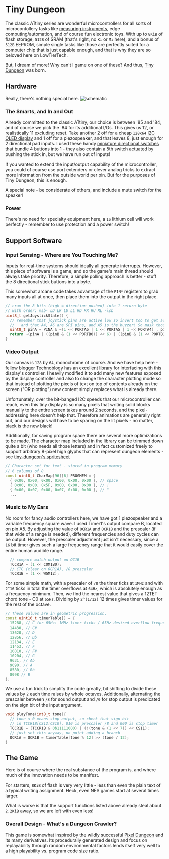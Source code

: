 # Tiny Dungeon 
The classic ATtiny series are wonderful microcontrollers for all sorts of microcontollery tasks like [measuring instruments](https://github.com/MrCocoNuat/tiny-oscilloscope), edge computing/automation, and of course fun electronic toys. With up to `8KiB` of flash storage, `512B` of SRAM (that's right, no `Ki` or `Mi` here), and a bonus of `512B` EEPROM, simple single tasks like those are perfectly suited for a computer chip that is just capable enough, and that is why they are so beloved here on LowTierTech.

But, I dream of more! Why can't I game on one of these? And thus, [Tiny Dungeon](https://github.com/mrcoconuat/tiny-dungeon) was born.

## Hardware

Really, there's nothing special here.
![schematic](https://github.com/MrCocoNuat/tiny-dungeon/blob/main/schematic/tiny-dungeon-schematic.png)


### The Smarts, and In and Out

Already committed to the classic ATtiny, our choice is between '85 and '84, and of course we pick the '84 for its additional I/Os. This gives us 12, or realistically 11 excluding reset. Take another 2 off for a cheap `128x64` [I2C OLED display](https://www.amazon.com/Hosyond-Display-Self-Luminous-Compatible-Raspberry/dp/B09T6SJBV5/ref=sr_1_3) and 1 off for a piezospeaker, and that leaves 8, just enough for 2 directional pad inputs. I used these handy [miniature directional switches](https://www.amazon.com/10x10x9mm-Momentary-Square-Tactile-Switch/dp/B00E6QM2F0) that bundle 4 buttons into 1 - they also contain a 5th switch actuated by pushing the stick in, but we have run out of inputs!

If you wanted to extend the input/output capability of the microcontroller, you could of course use port extenders or clever analog tricks to extract more information from the outside world per pin. But for the purposes of Tiny Dungeon, this is enough.

A special note - be considerate of others, and include a mute switch for the speaker!

### Power

There's no need for specialty equipment here, a `1S` lithium cell will work perfectly - remember to use protection and a power switch!

## Support Software

### Input Sensing - Where are You Touching Me?

Inputs for real-time systems should ideally all generate interrupts. However, this piece of software is a game, and so the game's main thread should always take priority. Therefore, a simple polling approach is better - stuff the 8 directional stick buttons into a byte.

This somewhat arcane code takes advantage of the `PIN*` registers to grab many inputs all at once, then place them into the output in the right place.
```c++
// cram the 8 bits (high = direction pushed) into 1 return byte
// with order: msb- LD LR LU LL RD RR RU RL -lsb
uint8_t getJoystickState() {
  // remember that joystick pins are active low so invert too to get active directions
  //   and that A4, A6 are SPI pins, and A5 is the buzzer! So mask those out of pinA!!
  uint8_t pinA = PINA & ~(1 << PORTA6 | 1 << PORTA5 | 1 << PORTA4) , pinB = PINB;
  return ~(pinA | ((pinB & (1 << PORTB0)) << 6) | ((pinB & (1 << PORTB1)) << 4) | ((pinB & (1 << PORTB2)) << 2));
}
```

### Video Output

Our canvas is `128` by `64`, monochrome of course. And we have help here - fellow blogger Technoblogy has an excellent [library](http://www.technoblogy.com/show?23OS) for interfacing with this display's controller. I heavily modified it to add many new features exposed by the display controller and also to change the character plotting mode so that instead of plotting the pixels of text on top of contents already on the screen ("OR plotting") new content simply replaces what is already there.

Unfortunately, over the bit-banged I2C speeds that our microcontroller can reach, even this tiny display is so many pixels that writing solid blocks manually to the entire screen takes around 2 seconds, and the pixel-addressing here doesn't help that. Therefore animations are generally right out, and our designs will have to be sparing on the lit pixels - no matter, black is the new black!

Additionally, for saving program space there are several more optimizations to be made. The character map included in the library can be trimmed down quite a bit (who needs all those letters) and in fact customized freely to support arbitrary 8-pixel high glyphs that can represent dungeon elements - see [tiny-dungeon's spritesheet](https://github.com/MrCocoNuat/tiny-dungeon/blob/main/spritesheet/spritesheet.png)
```c++
// Character set for text - stored in program memory
// 6 columns of 8
const uint8_t CharMap[96][6] PROGMEM = {
  { 0x00, 0x00, 0x00, 0x00, 0x00, 0x00 }, // space
  { 0x00, 0x00, 0x5F, 0x00, 0x00, 0x00 }, // !
  { 0x00, 0x07, 0x00, 0x07, 0x00, 0x00 }, // "
  ...
```

### Music to My Ears

No room for fancy audio controllers here, we have got 1 piezospeaker and a variable frequency square wave. I used Timer1's output compare B, located on pin A5. By adjusting the value of `OCR1A` and `OCR1B` and the prescaler (if that wide of a range is needed), different frequencies and duty cycles can be output. However, the prescaler adjustment just isn't necessary, since a `16` bit timer gives such a large frequency range that it would easily cover the entire human audible range.
```c++
  // compare match output on OC1B
  TCCR1A = (1 << COM1B0);
  // CTC (clear on OCR1A), /8 prescaler
  TCCR1B = (1 << WGM12);
```

For some simple math, with a prescaler of `/8` the timer ticks at `1MHz` and with `2^16` ticks in total the timer overflows at `64Hz`, which is absolutely enough as a frequency minimum. Then, we find the nearest value that gives a 12TET chord tone - C0 at `65Hz`. Dividing by `2^(1/12)` 12 times gives timer values for the rest of the octave.
```c++
// These values are in geometric progression.
const uint16_t timerTable[] = {
  15288, // C for 65Hz: 1MHz timer ticks / 65Hz desired overflow frequency = 15288 ticks to overflow
  14430, // C#
  13620, // D
  12856, // Db
  12134, // E
  11453, // F
  10810, // F#
  10204, // G
  9631, // Ab
  9090, // A
  8580, // Bb
  8098 // B
};
```
We use a fun trick to simplify the code greatly, bit shifting to divide these values by `2` each time raises by whole octaves. Additionally, alternating the prescaler between `/8` for sound output and `/0` for stop output is predicated on the sign bit of the input argument.
```c++
void playTone(int8_t tone){
  // tone < 0 means stop output, so check that sign bit
  // in TCCR1B[CS12:CS10], 010 is prescaler /8 and 000 is stop timer
  TCCR1B = (TCCR1B & 0b11111000) | (!(tone & (1 << 7)) << CS11);
  // just set this anyway, no point adding a branch
  OCR1A = OCR1B = timerTable[tone % 12] >> (tone / 12);
}
```

## The Game

Here is of course where the real substance of the program is, and where much of the innovation needs to be manifest.

For starters, `8KiB` of flash is very very little - less than even the plain text of a typical writing assignment. Heck, even NES games start at several times larger.

What is worse is that the support functions listed above already steal about `2.2KiB` away, so we are left with even less!

### Overall Design - What's a Dungeon Crawler?

This game is somewhat inspired by the wildly successful [Pixel Dungeon](https://pixeldungeon.watabou.ru/) and its many derivatives. Its procedurally generated design and focus on replayability through random environmental factors lends itself very well to a high playability vs. program code size ratio.